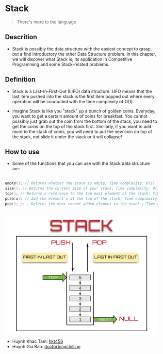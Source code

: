 # Stack
> There's more to the language
## Descrition
- Stack is possibly the data structure with the easiest concept to grasp, but a find introductory the other Data Structure problem. In this chapter, we will discover what Stack is, its application in Competitive Programming and some Stack-related problems.
## Definition
- Stack is a Last-In-First-Out (LIFO) data structure. LIFO means that the last item pushed into the stack is the first item popped out where every operation will be conducted with the time complexity of O(1).

- Imagine Stack is like you "stack" up a bunch of golden coins. Everyday, you want to get a certain amount of coins for breakfast. You cannot possibly just grab out the coin from the bottom of the stack, you need to get the coins on the top of the stack first. Similarly, if you want to add more to the stack of coins, you will need to put the new coin on top of the stack, not slide it under the stack or it will collapse!

## How to use
- Some of the functions that you can use with the Stack data structure are:
```c++

empty(); // Returns whether the stack is empty; Time complexity: O(1)
size(); // Returns the current size of your stack; Time complexity: O(1)
top(); // Returns a reference to the top most element of the stack; Time complexity: O(1)
push(x); // Add the element x at the top of the stack; Time complexity: O(1)
pop(); // . Deletes the most recent added element to the stack ; Time complexity: O(1)



```
![stackimg](../../../assets/stackimg.png)
- Huynh Khac Tam: [hkt456](https://github.com/hkt456)
- Huynh Gia Bao: [doctorbingchilling](https://github.com/doctorbingchilling)
